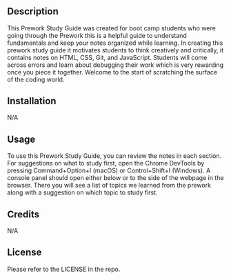 # <Prework Study Guide Webpage>

## Description

This Prework Study Guide was created for boot camp students who were going through the Prework this is a helpful guide to understand fundamentals and keep your notes organized while learning. In creating this prework study guide it motivates students to think creatively and critically, it contains notes on HTML, CSS, Git, and JavaScript. Students will come across errors and learn about debugging their work which is very rewarding once you piece it together. Welcome to the start of scratching the surface of the coding world. 
## Installation

N/A

## Usage

To use this Prework Study Guide, you can review the notes in each section. For suggestions on what to study first, open the Chrome DevTools by pressing Command+Option+I (macOS) or Control+Shift+I (Windows). A console panel should open either below or to the side of the webpage in the browser. There you will see a list of topics we learned from the prework along with a suggestion on which topic to study first.


## Credits

N/A

## License

Please refer to the LICENSE in the repo.